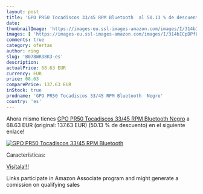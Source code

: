 ```yaml
---
layout: post
title: 'GPO PR50 Tocadiscos 33/45 RPM Bluetooth  al 50.13 % de descuento'
date: 
thumbnailImage: 'https://images-eu.ssl-images-amazon.com/images/I/314bICpDPfL._SL200_.jpg'
images: [ 'https://images-eu.ssl-images-amazon.com/images/I/314bICpDPfL._SL200_.jpg' ]
comments: true
category: ofertas
author: ring
slug: 'B078WR38K3-es'
description:
actualPrice: 68.63 EUR
currency: EUR
price: 68.63
comparePrice: 137.63 EUR
inStock: true
prodname: 'GPO PR50 Tocadiscos 33/45 RPM Bluetooth  Negro'
country: 'es'
---
```


Ahora mismo tienes [GPO PR50 Tocadiscos 33/45 RPM Bluetooth  Negro](https://www.amazon.es/dp/B078WR38K3/?tag=tolees-21) a 68.63 EUR (original: 137.63 EUR) (50.13 %  de descuento) en el siguiente enlace!

[![GPO PR50 Tocadiscos 33/45 RPM Bluetooth ](https://images-eu.ssl-images-amazon.com/images/I/314bICpDPfL._SL200_.jpg)](https://www.amazon.es/dp/B078WR38K3/?tag=tolees-21)

Características:


[Visítala!!!](https://www.amazon.es/dp/B078WR38K3/?tag=tolees-21)

Links participate in Amazon Associate program and might generate a comission on qualifying sales
